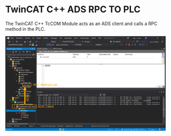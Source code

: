 # TwinCAT C++ ADS RPC TO PLC

The TwinCAT C++ TcCOM Module acts as an ADS client and calls a RPC method in the PLC.

![ADS_RPC_TO_PLC.png](ADS_RPC_TO_PLC.png?raw=true)
